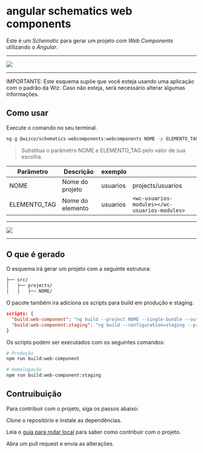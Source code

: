 # angular schematics web components
Este é um *Schematic* para gerar um projeto com *Web Components* utilizando o *Angular*.

___

![](https://raw.githubusercontent.com/raulmelo/web-components-schematic/master/docs/Thumbnail.jpg)
___ 

IMPORTANTE: Este esquema supõe que você esteja usando uma aplicação com o padrão da Wiz. Caso não esteja, será necessário alterar algumas informações.

## Como usar
Execute o comando no seu terminal. 

```bash
ng g @wizco/schematics-webcomponents:webcomponents NOME -p ELEMENTO_TAG
```
> Substitua o parâmetro NOME e ELEMENTO_TAG pelo valor de sua escolha.

| Parâmetro | Descrição | exemplo | | 
| --- | --- | --- | --- |
| NOME | Nome do projeto | usuarios | projects/usuarios |
| ELEMENTO_TAG | Nome do elemento | usuarios | `<wc-usuarios-modules></wc-usuarios-modules>` | 

___

![](https://github.com/raulmelo/web-components-schematic/blob/master/docs/termina-comands.jpg?raw=true)
___ 

## O que é gerado
O esquema irá gerar um projeto com a seguinte estrutura:

```bash
├── src/
│   ├── projects/
│   │   ├── NOME/
```

O pacote também ira adiciona os  scripts para build em produção e staging.

````json
scripts: {
  "build:web-component": "ng build --project NOME --single-bundle --output-hashing none  --aot --build-optimizer",
  "build:web-component:staging": "ng build --configuration=staging --project NOME --single-bundle --output-hashing none  --aot --build-optimizer"
}
````


Os scripts podem ser executados com os seguintes comandos:
  
```bash 
# Produção
npm run build:web-component

# Homologação
npm run build:web-component:staging
```


## Contruibuição
Para contribuir com o projeto, siga os passos abaixo:

Clone o repositório e instale as dependências.

Leia o [guia para rodar local](./README_LOCAL.md) para saber como contribuir com o projeto.

Abra um pull request e envia as alterações.

